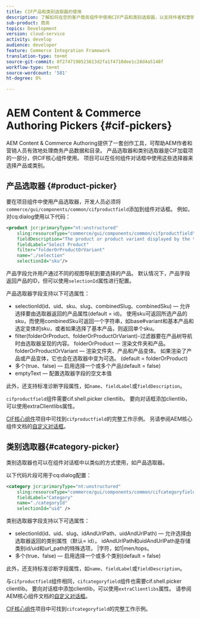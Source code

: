 ```yaml
---
title: CIF产品和类别选取器的使用
description: 了解如何在您的客户商务组件中使用CIF产品和类别选取器，以支持作者和营销人员高效地处理商务产品和目录数据。
sub-product: 商务
topics: Development
version: cloud-service
activity: develop
audience: developer
feature: Commerce Integration Framework
translation-type: tm+mt
source-git-commit: 0f2747190523613d2fa1f4710dee1c28d4a5148f
workflow-type: tm+mt
source-wordcount: '581'
ht-degree: 0%

---
```



# AEM Content &amp; Commerce Authoring Pickers {#cif-pickers}

AEM Content &amp; Commerce Authoring提供了一套创作工具，可帮助AEM作者和营销人员有效地处理商务产品数据和目录。 产品选取器和类别选取器是CIF加载项的一部分，供CIF核心组件使用。 项目可以在任何组件对话框中使用这些选择器来选择产品或类别。

## 产品选取器 {#product-picker}

要在项目组件中使用产品选取器，开发人员必须将`commerce/gui/components/common/cifproductfield`添加到组件对话框。 例如，对cq:dialog使用以下代码：

```xml
<product jcr:primaryType="nt:unstructured"
    sling:resourceType="commerce/gui/components/common/cifproductfield"
    fieldDescription="The product or product variant displayed by the teaser"
    fieldLabel="Select Product"
    filter="folderOrProductOrVariant"
    name="./selection"
    selectionId="sku"/>
```

产品字段允许用户通过不同的视图导航到要选择的产品。 默认情况下，产品字段返回产品的ID，但可以使用`selectionId`属性进行配置。

产品选取器字段支持以下可选属性：

- selectionId(id、uid、sku、slug、combinedSlug、combinedSku) — 允许选择要由选取器返回的产品属性(default = id)。 使用sku可返回所选产品的sku，而使用combinedSku可返回一个字符串，如base#variant和基本产品和选定变体的sku，或者如果选择了基本产品，则返回单个sku。
- filter(folderOrProduct、folderOrProductOrVariant)-过滤器要在产品树导航时由选取器呈现的内容。 folderOrProduct — 渲染文件夹和产品。 folderOrProductOrVariant — 渲染文件夹、产品和产品变体。 如果渲染了产品或产品变体，它也会在选取器中变为可选。 (default = folderOrProduct)
- 多个(true、false) — 启用选择一个或多个产品(default = false)
- emptyText — 配置选取器字段的空文本值

此外，还支持标准诊断字段属性，如`name`、`fieldLabel`或`fieldDescription`。

`cifproductfield`组件需要cif.shell.picker clientlib。 要向对话框添加clientlib，可以使用extraClientlibs属性。

[CIF核心组件](https://github.com/adobe/aem-core-cif-components/blob/master/ui.apps/src/main/content/jcr_root/apps/core/cif/components/commerce/productteaser/v1/productteaser/_cq_dialog/.content.xml)项目中可找到`cifproductfield`的完整工作示例。 另请参阅AEM核心组件文档的[自定义对话框](https://experienceleague.adobe.com/docs/experience-manager-core-components/using/developing/customizing.html?lang=en#customizing-dialogs)。

## 类别选取器{#category-picker}

类别选取器也可以在组件对话框中以类似的方式使用，如产品选取器。

以下代码片段可用于cq:dialog配置：

```xml
<category jcr:primaryType="nt:unstructured" 
    sling:resourceType="commerce/gui/components/common/cifcategoryfield" 
    fieldLabel="Category" 
    name="./categoryId" 
    selectionId="uid" />
```

类别选取器字段支持以下可选属性：

- selectionId(id、uid、slug、idAndUrlPath、uidAndUrlPath) — 允许选择由选取器返回的类别属性（默认= id）。 idAndUrlPath和uidAndUrlPath是存储类别id/uid和url_path的特殊选项， |字符，如1|men/tops。
- 多个(true、false) — 启用选择一个或多个类别(default = false)

此外，还支持标准诊断字段属性，如`name`、`fieldLabel`或`fieldDescription`。

与`cifproductfield`组件相同，`cifcategoryfield`组件也需要cif.shell.picker clientlib。 要向对话框中添加clientlib，可以使用`extraClientlibs`属性。 请参阅AEM核心组件文档的[自定义对话框](https://experienceleague.adobe.com/docs/experience-manager-core-components/using/developing/customizing.html?lang=en#customizing-dialogs)。

[CIF核心组件](https://github.com/adobe/aem-core-cif-components/blob/master/ui.apps/src/main/content/jcr_root/apps/core/cif/components/commerce/featuredcategorylist/v1/featuredcategorylist/_cq_dialog/.content.xml)项目中可找到`cifcategoryfield`的完整工作示例。
